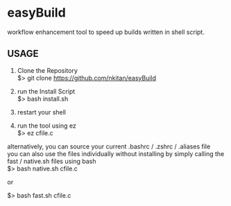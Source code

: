 # easyBuild
workflow enhancement tool to speed up builds
written in shell script.

USAGE
------

1. Clone the Repository                                                                                                      
$> git clone https://github.com/nkitan/easyBuild

2. run the Install Script                                                                                               
$> bash install.sh

3. restart your shell                                                                                               

4. run the tool using ez                                                                                               
$> ez cfile.c

alternatively, you can source your current .bashrc / .zshrc / .aliases file                                                                                               
you can also use the files individually without installing by simply calling the fast / native.sh files using bash                                                                                               
$> bash native.sh cfile.c                                                                                                

or                                                                                               

$> bash fast.sh cfile.c                                                                                               
